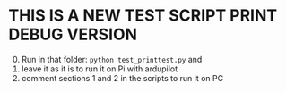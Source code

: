 # THIS IS A NEW TEST SCRIPT PRINT DEBUG VERSION

0. Run in that folder: `python test_printtest.py` and
1. leave it as it is to run it on Pi with ardupilot
2. comment sections 1 and 2 in the scripts to run it on PC
